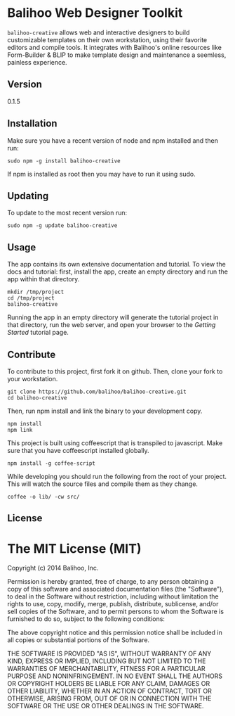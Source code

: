 Balihoo Web Designer Toolkit 
============================

`balihoo-creative` allows web and interactive designers to build customizable templates
on their own workstation, using their favorite editors and compile tools. It integrates
with Balihoo's online resources like Form-Builder & BLIP to make template design and
maintenance a seemless, painless experience.

## Version
0.1.5

## Installation
  Make sure you have a recent version of node and npm installed and
  then run:
  ```shellscript
  sudo npm -g install balihoo-creative
  ```
  If npm is installed as root then you may have to run it using sudo.

## Updating
  To update to the most recent version run:
  ```shellscript
  sudo npm -g update balihoo-creative
  ```

## Usage

  The app contains its own extensive documentation and tutorial. To view the docs
  and tutorial: first, install the app, create an empty directory and run the app
  within that directory.
  ```shellscript
  mkdir /tmp/project
  cd /tmp/project
  balihoo-creative
  ```
  Running the app in an empty directory will generate the tutorial project in that
  directory, run the web server, and open your browser to the *Getting Started*
  tutorial page.

## Contribute

  To contribute to this project, first fork it on github. Then, clone your fork to
  your workstation.
  ```shellscript
  git clone https://github.com/balihoo/balihoo-creative.git
  cd balihoo-creative
  ```

  Then, run npm install and link the binary to your development copy.
  ```shellscript
  npm install
  npm link
  ```

  This project is built using coffeescript that is transpiled to javascript.
  Make sure that you have coffeescript installed globally.
  ```shellscript
  npm install -g coffee-script
  ```
  While developing you should run the following from the root of your project.
  This will watch the source files and compile them as they change.
  ```shellscript
  coffee -o lib/ -cw src/
  ```

## License

The MIT License (MIT)
=====================

Copyright (c) 2014 Balihoo, Inc.

Permission is hereby granted, free of charge, to any person obtaining a copy
of this software and associated documentation files (the "Software"), to deal
in the Software without restriction, including without limitation the rights
to use, copy, modify, merge, publish, distribute, sublicense, and/or sell
copies of the Software, and to permit persons to whom the Software is
furnished to do so, subject to the following conditions:

The above copyright notice and this permission notice shall be included in
all copies or substantial portions of the Software.

THE SOFTWARE IS PROVIDED "AS IS", WITHOUT WARRANTY OF ANY KIND, EXPRESS OR
IMPLIED, INCLUDING BUT NOT LIMITED TO THE WARRANTIES OF MERCHANTABILITY,
FITNESS FOR A PARTICULAR PURPOSE AND NONINFRINGEMENT. IN NO EVENT SHALL THE
AUTHORS OR COPYRIGHT HOLDERS BE LIABLE FOR ANY CLAIM, DAMAGES OR OTHER
LIABILITY, WHETHER IN AN ACTION OF CONTRACT, TORT OR OTHERWISE, ARISING FROM,
OUT OF OR IN CONNECTION WITH THE SOFTWARE OR THE USE OR OTHER DEALINGS IN
THE SOFTWARE.


